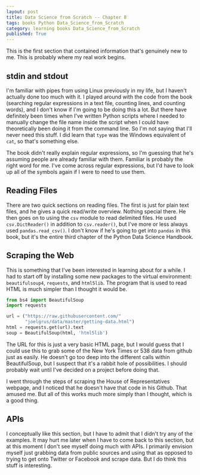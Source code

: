 ```yaml
---
layout: post
title: Data Science from Scratch -- Chapter 8
tags: books Python Data_Science_from_Scratch
category: learning books Data_Science_from_Scratch
published: True
---
```


This is the first section that contained information that's genuinely new to me. This is probably where my real work begins.

## stdin and stdout

I'm familiar with pipes from using Linux previously in my life, but I haven't actually done too much with it. I played around with the code from the book (searching regular expressions in a text file, counting lines, and counting words), and I don't know if I'm going to be doing this a lot. But there have definitely been times when I've written Python scripts where I needed to manually change the file name inside the script when I could have theoretically been doing it from the command line. So I'm not saying that I'll never need this stuff. I did learn that ```type``` was the Windows equivalent of ```cat```, so that's something else.

The book didn't really explain regular expressions, so I'm guessing that he's assuming people are already familiar with them. Familiar is probably the right word for me. I've come across regular expressions, but I'd have to look up all of the symbols again if I were to need to use them.

## Reading Files

There are two quick sections on reading files. The first is just for plain text files, and he gives a quick read/write overview. Nothing special there. He then goes on to using the ```csv``` module to read delimited files. He used ```csv.DictReader()``` in addition to ```csv.reader()```, but I've more or less always used ```pandas.read_csv()```. I don't know if he's going to get into ```pandas``` in this book, but it's the entire third chapter of the Python Data Science Handbook.

## Scraping the Web

This is something that I've been interested in learning about for a while. I had to start off by installing some new packages to the virtual environment: ```beautifulsoup4```, ```requests```, and ```html5lib```. The program that is used to read HTML is much simpler than I thought it would be.


```Python
from bs4 import BeautifulSoup
import requests

url = ("https://raw.githubusercontent.com/"
       "joelgrus/data/master/getting-data.html")
html = requests.get(url).text
soup = BeautifulSoup(html, 'html5lib')
```

The URL for this is just a very basic HTML page, but I would guess that I could use this to grab some of the New York Times or 538 data from github just as easily. He doesn't go too deep into the different calls within BeautifulSoup, but I suspect that it's a rabbit hole of possibilities. I should probably wait until I've decided on a project before doing that.

I went through the steps of scraping the House of Representatives webpage, and I noticed that he doesn't have that code in his Github. That amused me. But all of this works much more simply than I thought, which is a good thing.

## APIs

I conceptually like this section, but I have to admit that I didn't try any of the examples. It may hurt me later when I have to come back to this section, but at this moment I don't see myself doing much with APIs. I primarily envision myself just grabbing data from public sources and using that as opposed to trying to get onto Twitter or Facebook and scrape data. But I do think this stuff is interesting.
